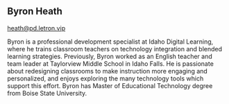 ## Byron Heath

[heath@pd.letron.vip](mailto:heath@pd.letron.vip)

Byron is a professional development specialist at Idaho Digital Learning, where he trains classroom teachers on technology integration and blended learning strategies. Previously, Byron worked as an English teacher and team leader at Taylorview Middle School in Idaho Falls. He is passionate about redesigning classrooms to make instruction more engaging and personalized, and enjoys exploring the many technology tools which support this effort. Byron has Master of Educational Technology degree from Boise State University.
